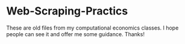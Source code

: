 # Web-Scraping-Practics
These are old files from my computational economics classes. I hope people can see it and offer me some guidance. 
Thanks!
